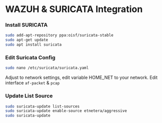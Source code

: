 # WAZUH & SURICATA Integration

### Install SURICATA
```bash
sudo add-apt-repository ppa:oisf/suricata-stable
sudo apt-get update
sudo apt install suricata
```

### Edit Suricata Config
```bash
sudo nano /etc/suricata/suricata.yaml
```
Adjust to network settings, edit variable HOME_NET to your network. Edit interface `af-packet` & `pcap`

### Update List Source
```bash
sudo suricata-update list-sources
sudo suricata-update enable-source etnetera/aggressive
sudo suricata-update
```
